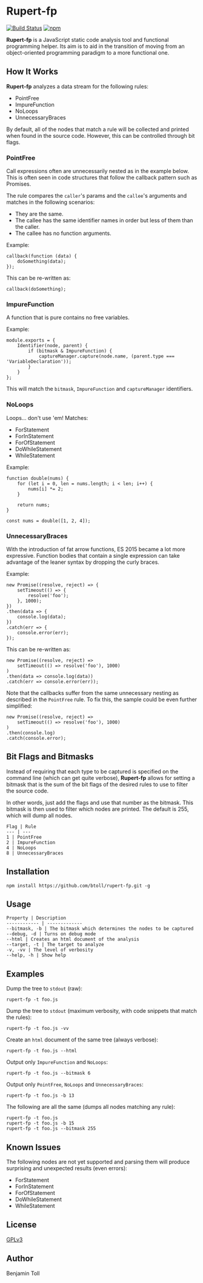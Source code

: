 # Rupert-fp

[![Build Status](https://travis-ci.org/btoll/rupert-fp.svg?branch=master)](https://travis-ci.org/btoll/rupert-fp)
[![npm](https://img.shields.io/npm/v/rupert-fp.svg)](https://www.npmjs.com/package/rupert-fp)

**Rupert-fp** is a JavaScript static code analysis tool and functional programming helper. Its aim is to aid in the transition of moving from an object-oriented programming paradigm to a more functional one.

## How It Works

**Rupert-fp** analyzes a data stream for the following rules:

- PointFree
- ImpureFunction
- NoLoops
- UnnecessaryBraces

By default, all of the nodes that match a rule will be collected and printed when found in the source code. However, this can be controlled through bit flags.

### PointFree

Call expressions often are unnecessarily nested as in the example below. This is often seen in code structures that follow the callback pattern such as Promises.

The rule compares the `caller`'s params and the `callee`'s arguments and matches in the following scenarios:

- They are the same.
- The callee has the same identifier names in order but less of them than the caller.
- The callee has no function arguments.

Example:

    callback(function (data) {
        doSomething(data);
    });

This can be re-written as:

    callback(doSomething);

### ImpureFunction

A function that is pure contains no free variables.

Example:

    module.exports = {
        Identifier(node, parent) {
            if (bitmask & ImpureFunction) {
                captureManager.capture(node.name, (parent.type === 'VariableDeclaration'));
            }
        }
    };

This will match the `bitmask`, `ImpureFunction` and `captureManager` identifiers.

### NoLoops

Loops... don't use 'em! Matches:

- ForStatement
- ForInStatement
- ForOfStatement
- DoWhileStatement
- WhileStatement

Example:

    function double(nums) {
        for (let i = 0, len = nums.length; i < len; i++) {
            nums[i] *= 2;
        }

        return nums;
    }

    const nums = double([1, 2, 4]);

### UnnecessaryBraces

With the introduction of fat arrow functions, ES 2015 became a lot more expressive. Function bodies that contain a single expression can take advantage of the leaner syntax by dropping the curly braces.

Example:

    new Promise((resolve, reject) => {
        setTimeout(() => {
            resolve('foo');
        }, 1000);
    })
    .then(data => {
        console.log(data);
    })
    .catch(err => {
        console.error(err);
    });

This can be re-written as:

    new Promise((resolve, reject) =>
        setTimeout(() => resolve('foo'), 1000)
    )
    .then(data => console.log(data))
    .catch(err => console.error(err));

Note that the callbacks suffer from the same unnecessary nesting as described in the `PointFree` rule. To fix this, the sample could be even further simplified:

    new Promise((resolve, reject) =>
        setTimeout(() => resolve('foo'), 1000)
    )
    .then(console.log)
    .catch(console.error);

## Bit Flags and Bitmasks

Instead of requiring that each type to be captured is specified on the command line (which can get quite verbose), **Rupert-fp** allows for setting a bitmask that is the sum of the bit flags of the desired rules to use to filter the source code.

In other words, just add the flags and use that number as the bitmask. This bitmask is then used to filter which nodes are printed. The default is 255, which will dump all nodes.

    Flag | Rule
    --- | ---
    1 | PointFree
    2 | ImpureFunction
    4 | NoLoops
    8 | UnnecessaryBraces

## Installation

`npm install https://github.com/btoll/rupert-fp.git -g`

## Usage

    Property | Description
    ------------ | -------------
    --bitmask, -b | The bitmask which determines the nodes to be captured
    --debug, -d | Turns on debug mode
    --html | Creates an html document of the analysis
    --target, -t | The target to analyze
    -v, -vv | The level of verbosity
    --help, -h | Show help

## Examples

Dump the tree to `stdout` (raw):

    rupert-fp -t foo.js

Dump the tree to `stdout` (maximum verbosity, with code snippets that match the rules):

    rupert-fp -t foo.js -vv

Create an `html` document of the same tree (always verbose):

    rupert-fp -t foo.js --html

Output only `ImpureFunction` and `NoLoops`:

    rupert-fp -t foo.js --bitmask 6

Output only `PointFree`, `NoLoops` and `UnnecessaryBraces`:

    rupert-fp -t foo.js -b 13

The following are all the same (dumps all nodes matching any rule):

    rupert-fp -t foo.js
    rupert-fp -t foo.js -b 15
    rupert-fp -t foo.js --bitmask 255

## Known Issues

The following nodes are not yet supported and parsing them will produce surprising and unexpected results (even errors):

- ForStatement
- ForInStatement
- ForOfStatement
- DoWhileStatement
- WhileStatement

## License

[GPLv3](COPYING)

## Author

Benjamin Toll

